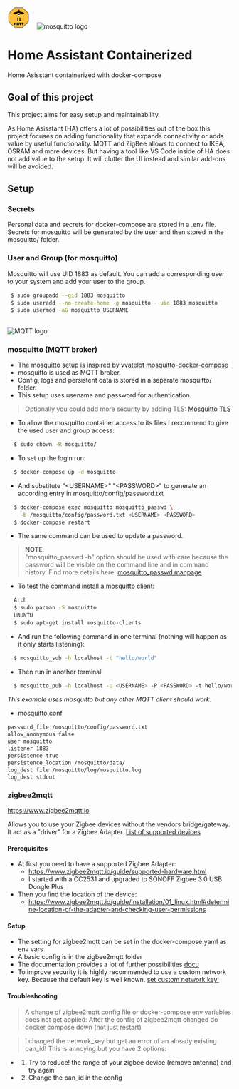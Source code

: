 <img src="https://raw.githubusercontent.com/Koenkk/zigbee2mqtt/master/images/logo_vector.svg"
       alt="zigbee2mqtt"
       width="50" />
&nbsp;&nbsp;
<img src="https://raw.githubusercontent.com/eclipse/mosquitto/master/logo/mosquitto-text-side.svg"
     alt="mosquitto logo"
     width="200" />

# Home Assistant Containerized
Home Asisstant containerized with docker-compose

## Goal of this project
This project aims for easy setup and maintainability.

As Home Asisstant (HA) offers a lot of possibilities out of the box this project
focuses on adding functionality that expands connectivity or adds value by
useful functionality. MQTT and ZigBee allows to connect to IKEA, OSRAM and more
devices. But having a tool like VS Code inside of HA does not add value to the
setup. It will clutter the UI instead and similar add-ons will be avoided.

## Setup
### Secrets
Personal data and secrets for docker-compose are stored in a .env file.
Secrets for mosquitto will be generated by the user and then stored in the 
mosquitto/ folder.

### User and Group (for mosquitto)
Mosquitto will use UID 1883 as default. You can add a corresponding user to your system and add your user to the group.
```bash
 $ sudo groupadd --gid 1883 mosquitto
 $ sudo useradd --no-create-home -g mosquitto --uid 1883 mosquitto
 $ sudo usermod -aG mosquitto USERNAME
```

##
<img src="https://raw.githubusercontent.com/mqtt/mqttorg-graphics/master/svg/mqtt-hor.svg"
     alt="MQTT logo"
     width="150"/>

### mosquitto (MQTT broker)
- The mosquitto setup is inspired by [vvatelot mosquitto-docker-compose](https://github.com/vvatelot/mosquitto-docker-compose)
- mosquitto is used as MQTT broker.
- Config, logs and persistent data is stored in a separate mosquitto/ folder.
- This setup uses usename and password for authentication.
>Optionally you could add more security by adding TLS: [Mosquitto TLS](https://mosquitto.org/man/mosquitto-tls-7.html)
- To allow the mosquitto container access to its files I recommend to give the
  used user and group access:
```bash
  $ sudo chown -R mosquitto/
```
- To set up the login run:
```bash
  $ docker-compose up -d mosquitto
```
- And substitute "\<USERNAME\>" "\<PASSWORD\>" to generate an according entry in 
  mosquitto/config/password.txt
```bash
  $ docker-compose exec mosquitto mosquitto_passwd \
    -b /mosquitto/config/password.txt <USERNAME> <PASSWORD>
  $ docker-compose restart
```
- The same command can be used to update a password.

> **NOTE**: \
> "mosquitto_passwd -b" option should be used with care because the
> password will be visible on the command line and in command history.
> Find more details here: [mosquitto_passwd manpage](https://mosquitto.org/man/mosquitto_passwd-1.html)

- To test the command install a mosquitto client:
```bash
  Arch
  $ sudo pacman -S mosquitto  
  UBUNTU
  $ sudo apt-get install mosquitto-clients
```
- And run the following command in one terminal (nothing will happen
  as it only starts listening):
```bash
  $ mosquitto_sub -h localhost -t "hello/world"
```
- Then run in another terminal:
```bash
  $ mosquitto_pub -h localhost -u <USERNAME> -P <PASSWORD> -t hello/world -m "Hi"
```
_This example uses mosquitto but any other MQTT client should work._

- mosquitto.conf
```
password_file /mosquitto/config/password.txt
allow_anonymous false
user mosquitto
listener 1883
persistence true
persistence_location /mosquitto/data/
log_dest file /mosquitto/log/mosquitto.log
log_dest stdout
```

### zigbee2mqtt
https://www.zigbee2mqtt.io

Allows you to use your Zigbee devices without the vendors bridge/gateway. It act as a "driver" for a Zigbee Adapter. [List of supported devices](https://www.zigbee2mqtt.io/guide/adapters/)

#### Prerequisites
- At first you need to have a supported Zigbee Adapter:
  - https://www.zigbee2mqtt.io/guide/supported-hardware.html
  - I started with a CC2531 and upgraded to SONOFF Zigbee 3.0 USB Dongle Plus
- Then you find the location of the device:
  - https://www.zigbee2mqtt.io/guide/installation/01_linux.html#determine-location-of-the-adapter-and-checking-user-permissions

#### Setup
- The setting for zigbee2mqtt can be set in the docker-compose.yaml as env vars
- A basic config is in the zigbee2mqtt folder
- The documentation provides a lot of further possibilities [docu](https://www.zigbee2mqtt.io/guide/configuration/)
- To improve security it is highly recommended to use a custom network key. Because
  the default key is well known. [set custom network key:](https://www.zigbee2mqtt.io/guide/configuration/zigbee-network.html#network-config)

#### Troubleshooting
> A change of zigbee2mqtt config file or docker-compose env variables does not
> get applied:
After the config of zigbee2mqtt changed do docker compose down (not just restart)

> I changed the network_key but get an error of an already existing pan_id!
This is annoying but you have 2 options:
- 1. Try to reduce! the range of your zigbee device (remove antenna) and try again
- 2. Change the pan_id in the config
